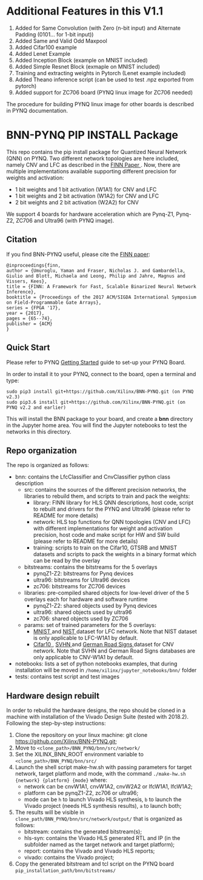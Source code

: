 # Additional Features in this V1.1

1. Added for Same Convolution (with Zero (n-bit input) and Alternate Padding (0101... for 1-bit input))
2. Added Same and Valid Odd Maxpool
3. Added Cifar100 example
4. Added Lenet Example
5. Added Inception Block (example on MNIST included)
6. Added Simple Resnet Block (exmaple on MNIST included)
7. Training and extracting weights in Pytorch (Lenet example included) 
8. Added Theano inference script (can be used to test .npz exported from pytorch)
9. Added support for ZC706 board (PYNQ linux image for ZC706 needed)

The procedure for building PYNQ linux image for other boards is described in PYNQ documentation.

# BNN-PYNQ PIP INSTALL Package

This repo contains the pip install package for Quantized Neural Network (QNN) on PYNQ. 
Two different network topologies are here included, namely CNV and LFC as described in the <a href="https://arxiv.org/abs/1612.07119" target="_blank"> FINN Paper </a>. 
Now, there are multiple implementations available supporting different precision for weights and activation:

- 1 bit weights and 1 bit activation (W1A1) for CNV and LFC
- 1 bit weights and 2 bit activation (W1A2) for CNV and LFC
- 2 bit weights and 2 bit activation (W2A2) for CNV

We support 4 boards for hardware acceleration which are Pynq-Z1, Pynq-Z2, ZC706 and Ultra96 (with PYNQ image).

## Citation
If you find BNN-PYNQ useful, please cite the <a href="https://arxiv.org/abs/1612.07119" target="_blank">FINN paper</a>:

    @inproceedings{finn,
    author = {Umuroglu, Yaman and Fraser, Nicholas J. and Gambardella, Giulio and Blott, Michaela and Leong, Philip and Jahre, Magnus and Vissers, Kees},
    title = {FINN: A Framework for Fast, Scalable Binarized Neural Network Inference},
    booktitle = {Proceedings of the 2017 ACM/SIGDA International Symposium on Field-Programmable Gate Arrays},
    series = {FPGA '17},
    year = {2017},
    pages = {65--74},
    publisher = {ACM}
    }

## Quick Start

Please refer to PYNQ <a href="https://pynq.readthedocs.io/en/latest/getting_started.html" target="_blank"> Getting Started</a> guide to set-up your PYNQ Board.

In order to install it to your PYNQ, connect to the board, open a terminal and type:

```
sudo pip3 install git+https://github.com/Xilinx/BNN-PYNQ.git (on PYNQ v2.3)
sudo pip3.6 install git+https://github.com/Xilinx/BNN-PYNQ.git (on PYNQ v2.2 and earlier)
```

This will install the BNN package to your board, and create a **bnn** directory in the Jupyter home area. You will find the Jupyter notebooks to test the networks in this directory.

## Repo organization 

The repo is organized as follows:

-	bnn: contains the LfcClassifier and CnvClassifier python class description
	-	src: contains the sources of the different precision networks, the libraries to rebuild them, and scripts to train and pack the weights:
		- library: FINN library for HLS QNN descriptions, host code, script to rebuilt and drivers for the PYNQ and Ultra96 (please refer to README for more details)
		- network: HLS top functions for QNN topologies (CNV and LFC) with different implementations for weight and activation precision, host code and make script for HW and SW build (please refer to README for more details)
		- training: scripts to train on the Cifar10, GTSRB and MNIST datasets and scripts to pack the weights in a binary format which can be read by the overlay
	-	bitstreams: contains the bitstreams for the 5 overlays
		- pynqZ1-Z2: bitstreams for Pynq devices
		- ultra96: bitstreams for Ultra96 devices
		- zc706: bitstreams for ZC706 devices
	-	libraries: pre-compiled shared objects for low-level driver of the 5 overlays each for hardware and software runtime
		- pynqZ1-Z2: shared objects used by Pynq devices
		- ultra96: shared objects used by ultra96
		- zc706: shared objects used by ZC706
	-	params: set of trained parameters for the 5 overlays:
		- <a href="http://yann.lecun.com/exdb/mnist/" target="_blank"> MNIST </a> and <a href="https://www.nist.gov/srd/nist-special-database-19" target="_blank"> NIST </a> dataset for LFC network. Note that NIST dataset is only applicable to LFC-W1A1 by default.
		- <a href="https://www.cs.toronto.edu/~kriz/cifar.html" target="_blank"> Cifar10 </a>, <a href="http://ufldl.stanford.edu/housenumbers/" target="_blank"> SVHN </a> and <a href="http://benchmark.ini.rub.de/?section=gtsdb&subsection=dataset" target="_blank"> German Road Signs </a> dataset for CNV network. Note that SVHN and German Road Signs databases are only applicable to CNV-W1A1 by default.
-	notebooks: lists a set of python notebooks examples, that during installation will be moved in `/home/xilinx/jupyter_notebooks/bnn/` folder
-	tests: contains test script and test images

## Hardware design rebuilt

In order to rebuild the hardware designs, the repo should be cloned in a machine with installation of the Vivado Design Suite (tested with 2018.2). 
Following the step-by-step instructions:

1.	Clone the repository on your linux machine: git clone https://github.com/Xilinx/BNN-PYNQ.git;
2.	Move to `<clone_path>/BNN_PYNQ/bnn/src/network/`
3.	Set the XILINX_BNN_ROOT environment variable to `<clone_path>/BNN_PYNQ/bnn/src/`
4.	Launch the shell script make-hw.sh with passing parameters for target network, target platform and mode, with the command `./make-hw.sh {network} {platform} {mode}` where:
	- network can be cnvW1A1, cnvW1A2, cnvW2A2 or lfcW1A1, lfcW1A2;
	- platform can be pynqZ1-Z2, zc706 or ultra96;
	- mode can be `h` to launch Vivado HLS synthesis, `b` to launch the Vivado project (needs HLS synthesis results), `a` to launch both;
5.	The results will be visible in `clone_path/BNN_PYNQ/bnn/src/network/output/` that is organized as follows:
	- bitstream: contains the generated bitstream(s);
	- hls-syn: contains the Vivado HLS generated RTL and IP (in the subfolder named as the target network and target platform);
	- report: contains the Vivado and Vivado HLS reports;
	- vivado: contains the Vivado project;
6.	Copy the generated bitstream and tcl script on the PYNQ board `pip_installation_path/bnn/bitstreams/`

